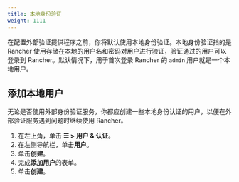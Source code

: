 ```yaml
---
title: 本地身份验证
weight: 1111
---
```


在配置外部验证提供程序之前，你将默认使用本地身份验证。本地身份验证指的是 Rancher 使用存储在本地的用户名和密码对用户进行验证，验证通过的用户可以登录到 Rancher。默认情况下，用于首次登录 Rancher 的 `admin` 用户就是一个本地用户。

## 添加本地用户

无论是否使用外部身份验证服务，你都应创建一些本地身份认证的用户，以便在外部验证服务遇到问题时继续使用 Rancher。

1. 在左上角，单击 **☰ > 用户 & 认证**。
1. 在左侧导航栏，单击**用户**。
1. 单击**创建**。
1. 完成**添加用户**的表单。
1. 单击**创建**。

